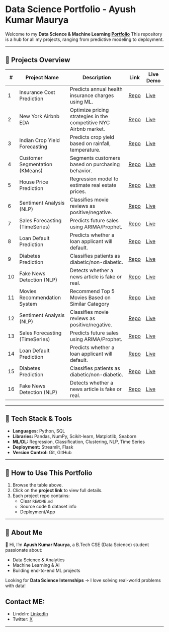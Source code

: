#  Data Science Portfolio - Ayush Kumar Maurya  

Welcome to my **Data Science & Machine Learning [Portfolio](https://ayushmaurya13.github.io/my_data_science_portfolio/)** 
This repository is a hub for all my projects, ranging from predictive modeling to deployment.  

---

## 🔹 Projects Overview  

| #  | Project Name                   | Description                                           | Link                                                               |Live Demo   |
|----|--------------------------------|-------------------------------------------------------|--------------------------------------------------------------------|------------|
| 1  | Insurance Cost Prediction      | Predicts annual health insurance charges using ML.    | [Repo](https://github.com/AyushMaurya13/Medical-Insurance-cost-prediction)|[Live](https://medical-insurance-cost-prediction-sek2fnp2yaftamt5auegaq.streamlit.app/)|
| 2  | New York Airbnb EDA      |Optimize pricing strategies in the competitive NYC Airbnb market.| [Repo](https://github.com/AyushMaurya13/AirBnb_listing_analysis_EDA)|[Live](https://github.com/AyushMaurya13/AirBnb_listing_analysis_EDA/blob/main/Aribnb_EDA.ipynb)|
| 3  | Indian Crop Yield Forecasting  | Predicts crop yield based on rainfall, temperature.   | [Repo](https://github.com/AyushMaurya13/Indian_crop_yield_prediction)|[Live](https://indiancropyieldprediction-mmwh4csrahy6kqchvcxipm.streamlit.app/)|
| 4  | Customer Segmentation (KMeans) | Segments customers based on purchasing behavior.      | [Repo](https://github.com/your-username/customer-segmentation)     |[Live](link)|
| 5  | House Price Prediction         | Regression model to estimate real estate prices.      | [Repo](https://github.com/your-username/house-price-prediction)    |[Live](link)|
| 6  | Sentiment Analysis (NLP)       | Classifies movie reviews as positive/negative.        | [Repo](https://github.com/your-username/sentiment-analysis)        |[Live](link)|
| 7  | Sales Forecasting (TimeSeries) | Predicts future sales using ARIMA/Prophet.            | [Repo](https://github.com/your-username/sales-forecasting)         |[Live](link)|
| 8  | Loan Default Prediction        | Predicts whether a loan applicant will default.       | [Repo](https://github.com/your-username/loan-default-prediction)   |[Live](link)|
| 9  | Diabetes Prediction            | Classifies patients as diabetic/non-diabetic.         | [Repo](https://github.com/your-username/diabetes-prediction)       |[Live](link)|
| 10 | Fake News Detection (NLP)      | Detects whether a news article is fake or real.       | [Repo](https://github.com/your-username/fake-news-detection)       |[Live](link)|
| 11  |Movies Recommendation System | Recommend Top 5 Movies Based on Similar Category | [Repo](https://github.com/AyushMaurya13/Movie_recommender_system) |[Live](https://huggingface.co/spaces/AyushMaurya13/Movie_recommendation_System)|
| 12  | Sentiment Analysis (NLP)       | Classifies movie reviews as positive/negative.        | [Repo](https://github.com/your-username/sentiment-analysis)        |[Live](link)|
| 13  | Sales Forecasting (TimeSeries) | Predicts future sales using ARIMA/Prophet.            | [Repo](https://github.com/your-username/sales-forecasting)         |[Live](link)|
| 14  | Loan Default Prediction        | Predicts whether a loan applicant will default.       | [Repo](https://github.com/your-username/loan-default-prediction)   |[Live](link)|
| 15  | Diabetes Prediction            | Classifies patients as diabetic/non-diabetic.         | [Repo](https://github.com/your-username/diabetes-prediction)       |[Live](link)|
| 16 | Fake News Detection (NLP)      | Detects whether a news article is fake or real.       | [Repo](https://github.com/your-username/fake-news-detection)       |[Live](link)|


---

## 🔹 Tech Stack & Tools  

- **Languages:** Python, SQL  
- **Libraries:** Pandas, NumPy, Scikit-learn, Matplotlib, Seaborn  
- **ML/DL:** Regression, Classification, Clustering, NLP, Time Series  
- **Deployment:** Streamlit, Flask  
- **Version Control:** Git, GitHub  

---

## 🔹 How to Use This Portfolio  

1. Browse the table above.  
2. Click on the **project link** to view full details.  
3. Each project repo contains:  
   - Clear `README.md`  
   -  Source code & dataset info  
   -  Deployment/App 

---

## 🔹 About Me  

👋 Hi, I’m **Ayush Kumar Maurya**, a B.Tech CSE (Data Science) student passionate about:  
-  Data Science & Analytics  
-  Machine Learning & AI  
-  Building end-to-end ML projects  

 Looking for **Data Science Internships** → I love solving real-world problems with data!  

 ## Contact ME:
- LindeIn: [LinkedIn](www.linkedin.com/in/ayush-kumar-maurya-a43914258) 
- Twitter: [X](https://x.com/ayush_maur10241)  

---
